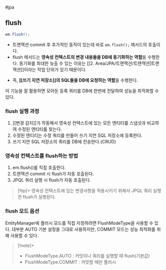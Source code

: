 #jpa 

## flush
```java
em.flush();
```

- 트랜잭션 commit 후 추가적인 동작이 있는데 바로 `em.flush();` 메서드의 호출이다.
- flush 메서드는 **영속성 컨텍스트의 변경 내용들을 DB에 동기화하는 역할**을 수행한다. 동기화를 최대한 늦출 수 있는 이유는 [[2. Area/JPA/트랜잭션/트랜잭션|트랜잭션]]이라는 작업 단위가 있기 때문이다.
+ 즉, **[[쓰기 지연 저장소]]의 SQL들을 DB에 요청하는 역할**을 수행한다.

이 기능을 잘 활용하면 모아둔 등록 쿼리를 DB에 한번에 전달하여 성능을 최적화할 수 있다.

### flush 실행 과정
1. [[변경 감지]]가 작동해서 영속성 컨텍스트에 있는 모든 엔티티를 스냅샷과 비교하여 수정된 엔티티를 찾는다.
2. 수정된 엔티티는 수정 쿼리를 만들어 쓰기 지연 SQL 저장소에 등록한다.
3. 쓰기 지연 SQL 저장소의 쿼리를 DB에 전송한다.(CRUD)

### 영속성 컨텍스트를 flush하는 방법
1. em.flush()를 직접 호출한다.
2. 트랜잭션 commit 시 flush가 자동 호출된다.
3. JPQL 쿼리 실행 시 flush가 자동 호출된다.

> [!tip]+ 
> 영속성 컨텍스트에 있는 변경사항을 적용시키기 위해서 JPQL 쿼리 실행 전 flush가 실행된다.


### flush 모드 옵션
EntityManager에 플러시 모드를 직접 지정하려면 FlushModeType을 사용할 수 있다. 대부분 AUTO 기본 설정을 그대로 사용하지만, COMMIT 모드는 성능 최적화를 위해 사용할 수 있다.

> [!note]+ 
> + FlushModeType.AUTO : 커밋이나 쿼리를 실행할 때 flush(기본값)
> + FlushModeType.COMMIT : 커밋할 때만 플러시